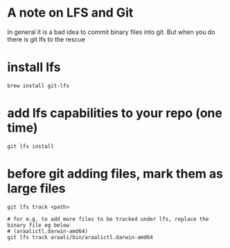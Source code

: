 # A note on LFS and Git
In general it is a bad idea to commit binary files into git. But when you do
there is git lfs to the rescue

# install lfs
```
brew install git-lfs
```

# add lfs capabilities to your repo (one time)
```
git lfs install
```

# before git adding files, mark them as large files
```
git lfs track <path>

# for e.g. to add more files to be tracked under lfs, replace the binary file eg below
# (araalictl.darwin-amd64)
git lfs track araali/bin/araalictl.darwin-amd64 
```
